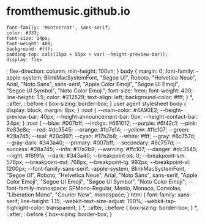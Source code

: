 # fromthemusic.github.io

    font-family: 'Montserrat', sans-serif;
    color: #333;
    font-size: 14px;
    font-weight: 400;
    background: #fff;
    padding-top: calc(15px + 55px + var(--height-preview-bar));
    display: flex
;
    flex-direction: column;
    min-height: 100vh;
}
body {
    margin: 0;
    font-family: -apple-system, BlinkMacSystemFont, "Segoe UI", Roboto, "Helvetica Neue", Arial, "Noto Sans", sans-serif, "Apple Color Emoji", "Segoe UI Emoji", "Segoe UI Symbol", "Noto Color Emoji";
    font-size: 1rem;
    font-weight: 400;
    line-height: 1.5;
    color: #212529;
    text-align: left;
    background-color: #fff;
}
*, ::after, ::before {
    box-sizing: border-box;
}
user agent stylesheet
body {
    display: block;
    margin: 8px;
}
:root {
    --main-color: #4A90E2;
    --height-preview-bar: 40px;
    --height-announcement-bar: 0px;
    --height-contact-bar: 34px;
}
:root {
    --blue: #007bff;
    --indigo: #6610f2;
    --purple: #6f42c1;
    --pink: #e83e8c;
    --red: #dc3545;
    --orange: #fd7e14;
    --yellow: #ffc107;
    --green: #28a745;
    --teal: #20c997;
    --cyan: #17a2b8;
    --white: #fff;
    --gray: #6c757d;
    --gray-dark: #343a40;
    --primary: #007bff;
    --secondary: #6c757d;
    --success: #28a745;
    --info: #17a2b8;
    --warning: #ffc107;
    --danger: #dc3545;
    --light: #f8f9fa;
    --dark: #343a40;
    --breakpoint-xs: 0;
    --breakpoint-sm: 576px;
    --breakpoint-md: 768px;
    --breakpoint-lg: 992px;
    --breakpoint-xl: 1200px;
    --font-family-sans-serif: -apple-system, BlinkMacSystemFont, "Segoe UI", Roboto, "Helvetica Neue", Arial, "Noto Sans", sans-serif, "Apple Color Emoji", "Segoe UI Emoji", "Segoe UI Symbol", "Noto Color Emoji";
    --font-family-monospace: SFMono-Regular, Menlo, Monaco, Consolas, "Liberation Mono", "Courier New", monospace;
}
html {
    font-family: sans-serif;
    line-height: 1.15;
    -webkit-text-size-adjust: 100%;
    -webkit-tap-highlight-color: transparent;
}
*, ::after, ::before {
    box-sizing: border-box;
}
*, ::after, ::before {
    box-sizing: border-box;
}
